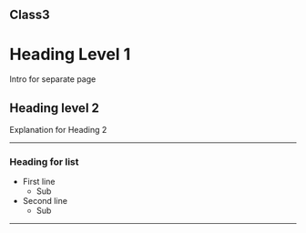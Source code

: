 ## Class3 ##
# Heading Level 1

Intro for separate page

## Heading level 2

Explanation for Heading 2

--------------------------
### Heading for list

+ First line
    + Sub
+ Second line
    + Sub
--------------------------

